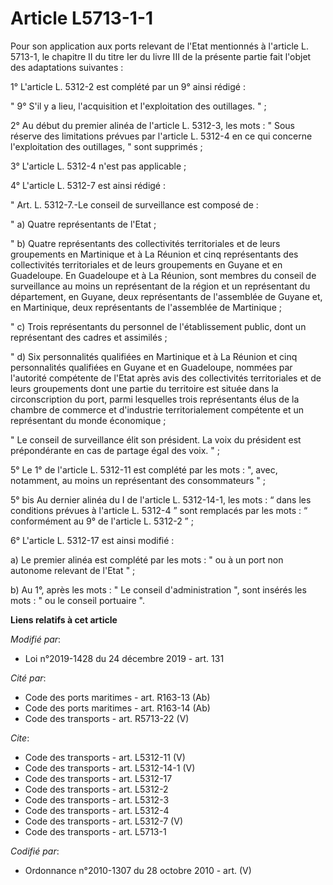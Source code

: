 # Article L5713-1-1

Pour son application aux ports relevant de l'Etat mentionnés à l'article L. 5713-1, le chapitre II du titre Ier du livre III
de la présente partie fait l'objet des adaptations suivantes : 

1° L'article L. 5312-2 est complété par un 9° ainsi rédigé : 

" 9° S'il y a lieu, l'acquisition et l'exploitation des outillages. " ; 

2° Au début du premier alinéa de l'article L. 5312-3, les mots : " Sous réserve des limitations prévues par l'article L.
5312-4 en ce qui concerne l'exploitation des outillages, " sont supprimés ; 

3° L'article L. 5312-4 n'est pas applicable ; 

4° L'article L. 5312-7 est ainsi rédigé : 

" Art. L. 5312-7.-Le conseil de surveillance est composé de : 

" a) Quatre représentants de l'Etat ; 

" b) Quatre représentants des collectivités territoriales et de leurs groupements en Martinique et à La Réunion et cinq
représentants des collectivités territoriales et de leurs groupements en Guyane et en Guadeloupe. En Guadeloupe et à La
Réunion, sont membres du conseil de surveillance au moins un représentant de la région et un représentant du département, en
Guyane, deux représentants de l'assemblée de Guyane et, en Martinique, deux représentants de l'assemblée de Martinique ; 

" c) Trois représentants du personnel de l'établissement public, dont un représentant des cadres et assimilés ; 

" d) Six personnalités qualifiées en Martinique et à La Réunion et cinq personnalités qualifiées en Guyane et en Guadeloupe,
nommées par l'autorité compétente de l'Etat après avis des collectivités territoriales et de leurs groupements dont une
partie du territoire est située dans la circonscription du port, parmi lesquelles trois représentants élus de la chambre de
commerce et d'industrie territorialement compétente et un représentant du monde économique ; 

" Le conseil de surveillance élit son président. La voix du président est prépondérante en cas de partage égal des voix. " ; 

5° Le 1° de l'article L. 5312-11 est complété par les mots : ", avec, notamment, au moins un représentant des consommateurs
" ; 

5° bis Au dernier alinéa du I de l'article L. 5312-14-1, les mots : “ dans les conditions prévues à l'article L. 5312-4 ”
sont remplacés par les mots : “ conformément au 9° de l'article L. 5312-2 ” ; 

6° L'article L. 5312-17 est ainsi modifié : 

a) Le premier alinéa est complété par les mots : " ou à un port non autonome relevant de l'Etat " ; 

b) Au 1°, après les mots : " Le conseil d'administration ", sont insérés les mots : " ou le conseil portuaire ".

**Liens relatifs à cet article**

_Modifié par_:

  - Loi n°2019-1428 du 24 décembre 2019 - art. 131

_Cité par_:

  - Code des ports maritimes - art. R163-13 (Ab)
  - Code des ports maritimes - art. R163-14 (Ab)
  - Code des transports - art. R5713-22 (V)

_Cite_:

  - Code des transports - art. L5312-11 (V)
  - Code des transports - art. L5312-14-1 (V)
  - Code des transports - art. L5312-17
  - Code des transports - art. L5312-2
  - Code des transports - art. L5312-3
  - Code des transports - art. L5312-4
  - Code des transports - art. L5312-7 (V)
  - Code des transports - art. L5713-1

_Codifié par_:

  - Ordonnance n°2010-1307 du 28 octobre 2010 - art. (V)
